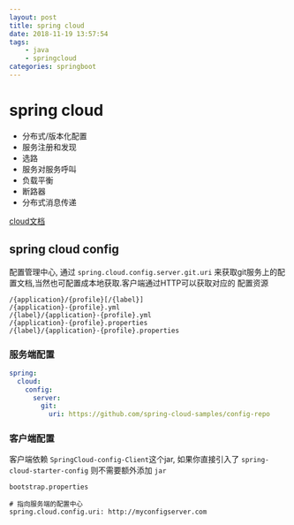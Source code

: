 ```yaml
---
layout: post
title: spring cloud
date: 2018-11-19 13:57:54
tags: 
    - java
    - springcloud
categories: springboot
---
```


# spring cloud

- 分布式/版本化配置
- 服务注册和发现
- 选路
- 服务对服务呼叫
- 负载平衡
- 断路器
- 分布式消息传递

[cloud文档](http://cloud.spring.io/spring-cloud-static/Camden.SR2/)

## spring cloud config

配置管理中心, 通过 `spring.cloud.config.server.git.uri` 来获取git服务上的配置文档,当然也可配置成本地获取.客户端通过HTTP可以获取对应的 配置资源

```properties
/{application}/{profile}[/{label}]
/{application}-{profile}.yml
/{label}/{application}-{profile}.yml
/{application}-{profile}.properties
/{label}/{application}-{profile}.properties
```

### 服务端配置

```yml
spring:
  cloud:
    config:
      server:
        git:
          uri: https://github.com/spring-cloud-samples/config-repo
```

### 客户端配置

客户端依赖 `SpringCloud-config-Client`这个jar, 如果你直接引入了 `spring-cloud-starter-config` 则不需要额外添加 `jar`

`bootstrap.properties`

```properties
# 指向服务端的配置中心
spring.cloud.config.uri: http://myconfigserver.com
```